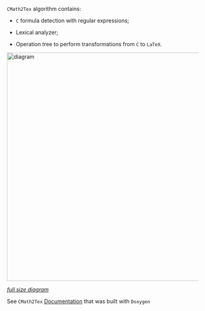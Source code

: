`CMath2Tex` algorithm contains:  

* `C` formula detection with regular expressions;  

* Lexical analyzer;  

* Operation tree to perform transformations from `C` to `LaTeX`.  

<img src="https://raw.githubusercontent.com/Galarius/cmath2tex/master/diagram.png" alt="diagram" style="width: 600px;"/>

*[full size diagram](https://raw.githubusercontent.com/Galarius/cmath2tex/master/diagram.png)*

See `CMath2Tex` [Documentation](static/doc/index.html) that was built with `Doxygen`